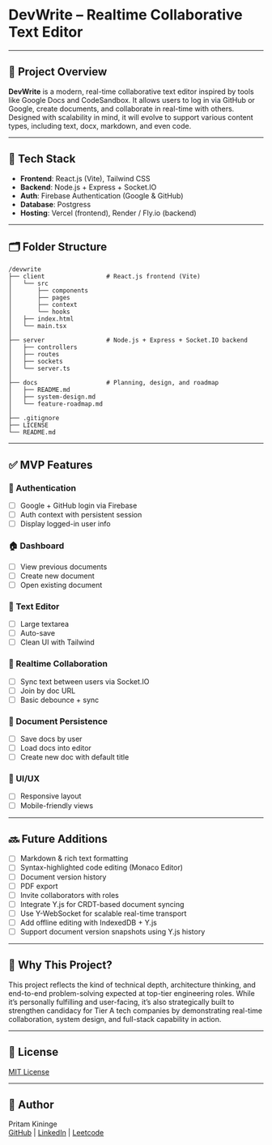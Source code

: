 <!-- @format -->

# DevWrite – Realtime Collaborative Text Editor

---

## 🚀 Project Overview

**DevWrite** is a modern, real-time collaborative text editor inspired by tools
like Google Docs and CodeSandbox. It allows users to log in via GitHub or
Google, create documents, and collaborate in real-time with others. Designed
with scalability in mind, it will evolve to support various content types,
including text, docx, markdown, and even code.

---

## 🧱 Tech Stack

-   **Frontend**: React.js (Vite), Tailwind CSS
-   **Backend**: Node.js + Express + Socket.IO
-   **Auth**: Firebase Authentication (Google & GitHub)
-   **Database**: Postgress
-   **Hosting**: Vercel (frontend), Render / Fly.io (backend)

---

## 🗂 Folder Structure

```text
/devwrite
├── client                 # React.js frontend (Vite)
│   └── src
│       ├── components
│       ├── pages
│       ├── context
│       └── hooks
│   ├── index.html
│   └── main.tsx
│
├── server                 # Node.js + Express + Socket.IO backend
│   ├── controllers
│   ├── routes
│   ├── sockets
│   └── server.ts
│
├── docs                   # Planning, design, and roadmap
│   ├── README.md
│   ├── system-design.md
│   └── feature-roadmap.md
│
├── .gitignore
├── LICENSE
└── README.md
```

---

## ✅ MVP Features

### 🔐 Authentication

-   [ ] Google + GitHub login via Firebase
-   [ ] Auth context with persistent session
-   [ ] Display logged-in user info

### 🏠 Dashboard

-   [ ] View previous documents
-   [ ] Create new document
-   [ ] Open existing document

### 📝 Text Editor

-   [ ] Large textarea
-   [ ] Auto-save
-   [ ] Clean UI with Tailwind

### 🔄 Realtime Collaboration

-   [ ] Sync text between users via Socket.IO
-   [ ] Join by doc URL
-   [ ] Basic debounce + sync

### 💾 Document Persistence

-   [ ] Save docs by user
-   [ ] Load docs into editor
-   [ ] Create new doc with default title

### 📱 UI/UX

-   [ ] Responsive layout
-   [ ] Mobile-friendly views

---

## 🔜 Future Additions

-   [ ] Markdown & rich text formatting
-   [ ] Syntax-highlighted code editing (Monaco Editor)
-   [ ] Document version history
-   [ ] PDF export
-   [ ] Invite collaborators with roles
-   [ ] Integrate Y.js for CRDT-based document syncing
-   [ ] Use Y-WebSocket for scalable real-time transport
-   [ ] Add offline editing with IndexedDB + Y.js
-   [ ] Support document version snapshots using Y.js history

---

## 🧠 Why This Project?

This project reflects the kind of technical depth, architecture thinking, and
end-to-end problem-solving expected at top-tier engineering roles. While it’s
personally fulfilling and user-facing, it’s also strategically built to
strengthen candidacy for Tier A tech companies by demonstrating real-time
collaboration, system design, and full-stack capability in action.

---

## 📜 License

[MIT License](./LICENSE)

---

## 📌 Author

Pritam Kininge  
[GitHub](https://github.com/kininge) |
[LinkedIn](https://linkedin.com/in/pritam-kininge) |
[Leetcode](https://leetcode.com/u/kininge007/)

